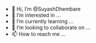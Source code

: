 - 👋 Hi, I’m @SuyashDhembare
- 👀 I’m interested in ...
- 🌱 I’m currently learning ...
- 💞️ I’m looking to collaborate on ...
- 📫 How to reach me ...

<!---
SuyashDhembare/SuyashDhembare is a ✨ special ✨ repository because its `README.md` (this file) appears on your GitHub profile.
You can click the Preview link to take a look at your changes.
--->
